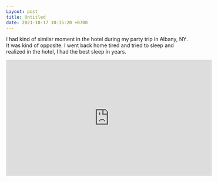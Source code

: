 ```yaml
---
Layout: post
title: Untitled
date: 2021-10-17 10:15:20 +0700
---
```

I had kind of similar moment in the hotel during my party trip in
Albany, NY. It was kind of opposite. I went back home tired and tried
to sleep and realized in the hotel, I had the best sleep in years.

<iframe width="560" height="315" src="https://www.youtube.com/embed/18kqcczy6MQ" title="YouTube video player" frameborder="0" allow="accelerometer; autoplay; clipboard-write; encrypted-media; gyroscope; picture-in-picture" allowfullscreen></iframe>
